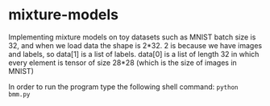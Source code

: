 # mixture-models
Implementing mixture models on toy datasets such as MNIST
batch size is 32, and when we load data the shape is 2\*32. 2 is because we have images and labels, so data[1] is a list of labels. data[0] is a list of length 32 in which every element is tensor of size 28\*28 (which is the size of images in MNIST)

In order to run the program type the following shell command:
```python bmm.py```
